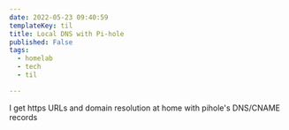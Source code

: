 ```yaml
---
date: 2022-05-23 09:40:59
templateKey: til
title: Local DNS with Pi-hole
published: False
tags:
  - homelab
  - tech
  - til

---
```


I get https URLs and domain resolution at home with pihole's DNS/CNAME records
